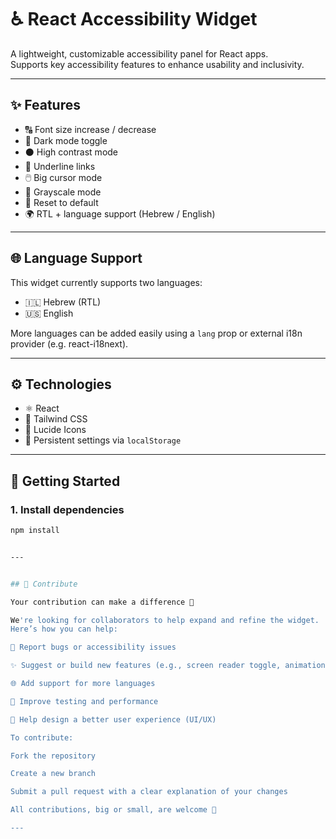 # ♿ React Accessibility Widget

A lightweight, customizable accessibility panel for React apps.  
Supports key accessibility features to enhance usability and inclusivity.

---

## ✨ Features

- 🔠 Font size increase / decrease
- 🌙 Dark mode toggle
- ⚫ High contrast mode
- 🔗 Underline links
- 🖱️ Big cursor mode
- 🖤 Grayscale mode
- 🔁 Reset to default
- 🌍 RTL + language support (Hebrew / English)

---

## 🌐 Language Support

This widget currently supports two languages:
- 🇮🇱 Hebrew (RTL)
- 🇺🇸 English

More languages can be added easily using a `lang` prop or external i18n provider (e.g. react-i18next).

---

## ⚙️ Technologies

- ⚛️ React
- 🎨 Tailwind CSS
- 🧩 Lucide Icons
- 💾 Persistent settings via `localStorage`

---


## 🚀 Getting Started

### 1. Install dependencies

```bash
npm install


---


## 🤝 Contribute

Your contribution can make a difference 🫶

We're looking for collaborators to help expand and refine the widget.
Here’s how you can help:

🐛 Report bugs or accessibility issues

✨ Suggest or build new features (e.g., screen reader toggle, animations)

🌐 Add support for more languages

🧪 Improve testing and performance

🎨 Help design a better user experience (UI/UX)

To contribute:

Fork the repository

Create a new branch

Submit a pull request with a clear explanation of your changes

All contributions, big or small, are welcome 🙌

---
